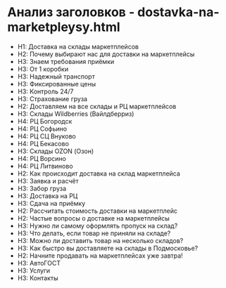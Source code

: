 # Анализ заголовков - dostavka-na-marketpleysy.html

- H1: Доставка на склады маркетплейсов
- H2: Почему выбирают нас для доставки на маркетплейсы
- H3: Знаем требования приёмки
- H3: От 1 коробки
- H3: Надежный транспорт
- H3: Фиксированные цены
- H3: Контроль 24/7
- H3: Страхование груза
- H2: Доставляем на все склады и РЦ маркетплейсов
- H3: Склады Wildberries (Вайлдберриз)
- H4: РЦ Богородск
- H4: РЦ Софьино
- H4: РЦ СЦ Внуково
- H4: РЦ Бекасово
- H3: Склады OZON (Озон)
- H4: РЦ Ворсино
- H4: РЦ Литвиново
- H2: Как происходит доставка на склад маркетплейса
- H3: Заявка и расчёт
- H3: Забор груза
- H3: Доставка на РЦ
- H3: Сдача на приёмку
- H2: Рассчитать стоимость доставки на маркетплейс
- H2: Частые вопросы о доставке на маркетплейсы
- H3: Нужно ли самому оформлять пропуск на склад?
- H3: Что делать, если товар не приняли на складе?
- H3: Можно ли доставить товар на несколько складов?
- H3: Как быстро вы доставляете на склады в Подмосковье?
- H2: Начните продавать на маркетплейсах уже завтра!
- H3: АвтоГОСТ
- H3: Услуги
- H3: Контакты

